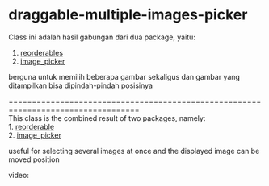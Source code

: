 # draggable-multiple-images-picker

Class ini adalah hasil gabungan dari dua package, yaitu:
  1. <a href="https://pub.dev/packages/reorderables">reorderables</a>
  2. <a href="https://pub.dev/packages/image_picker">image_picker</a>

berguna untuk memilih beberapa gambar sekaligus dan gambar yang ditampilkan bisa dipindah-pindah posisinya

==================================================================================<br>
This class is the combined result of two packages, namely:<br>
    1. <a href="https://pub.dev/packages/reorderables">reorderable</a><br>
    2. <a href="https://pub.dev/packages/image_picker">image_picker</a>

useful for selecting several images at once and the displayed image can be moved position

video:<br>
